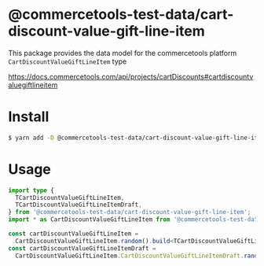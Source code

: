 # @commercetools-test-data/cart-discount-value-gift-line-item

This package provides the data model for the commercetools platform `CartDiscountValueGiftLineItem` type

https://docs.commercetools.com/api/projects/cartDiscounts#cartdiscountvaluegiftlineitem

# Install

```bash
$ yarn add -D @commercetools-test-data/cart-discount-value-gift-line-item
```

# Usage

```ts
import type {
  TCartDiscountValueGiftLineItem,
  TCartDiscountValueGiftLineItemDraft,
} from '@commercetools-test-data/cart-discount-value-gift-line-item';
import * as CartDiscountValueGiftLineItem from '@commercetools-test-data/cart-discount-value-gift-line-item';

const cartDiscountValueGiftLineItem =
  CartDiscountValueGiftLineItem.random().build<TCartDiscountValueGiftLineItem>();
const cartDiscountValueGiftLineItemDraft =
  CartDiscountValueGiftLineItem.CartDiscountValueGiftLineItemDraft.random().build<TCartDiscountValueGiftLineItemDraft>();
```
